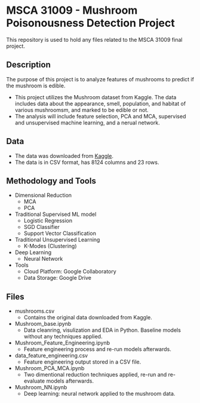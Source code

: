 # MSCA 31009 - Mushroom Poisonousness Detection Project
This repository is used to hold any files related to the MSCA 31009 final project.

## Description
The purpose of this project is to analyze features of mushrooms to predict if the mushroom is edible.
* This project utilizes the Mushroom dataset from Kaggle. The data includes data about the appearance, smell, population, and habitat of various mushroomsm, and marked to be edible or not.
* The analysis will include feature selection, PCA and MCA, supervised and unsupervised machine learning, and a nerual network.

## Data
* The data was downloaded from [Kaggle](https://www.kaggle.com/datasets/uciml/mushroom-classification).     
* The data is in CSV format, has 8124 columns and 23 rows.

## Methodology and Tools
* Dimensional Reduction
  * MCA
  * PCA
* Traditional Supervised ML model
  * Logistic Regression
  * SGD Classifier
  * Support Vector Classification
* Traditional Unsupervised Learning
  * K-Modes (Clustering)
* Deep Learning
  * Neural Network
* Tools
  * Cloud Platform: Google Collaboratory
  * Data Storage: Google Drive 

## Files
* mushrooms.csv
  * Contains the original data downloaded from Kaggle. 
* Mushroom_base.ipynb
  * Data cleanring, visulization and EDA in Python. Baseline models without any techniques applied.
* Mushroom_Feature_Engineering.ipynb
  * Feature engineering process and re-run models afterwards. 
* data_feature_engineering.csv
  * Feature engineering output stored in a CSV file. 
* Mushroom_PCA_MCA.ipynb
  * Two dimentional reduction techniques applied, re-run and re-evaluate models afterwards. 
* Mushroom_NN.ipynb
  * Deep learning: neural network applied to the mushroom data. 
